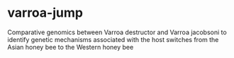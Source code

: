 # varroa-jump
Comparative genomics between Varroa destructor and Varroa jacobsoni to identify genetic mechanisms associated with the host switches from the Asian honey bee to the Western honey bee
